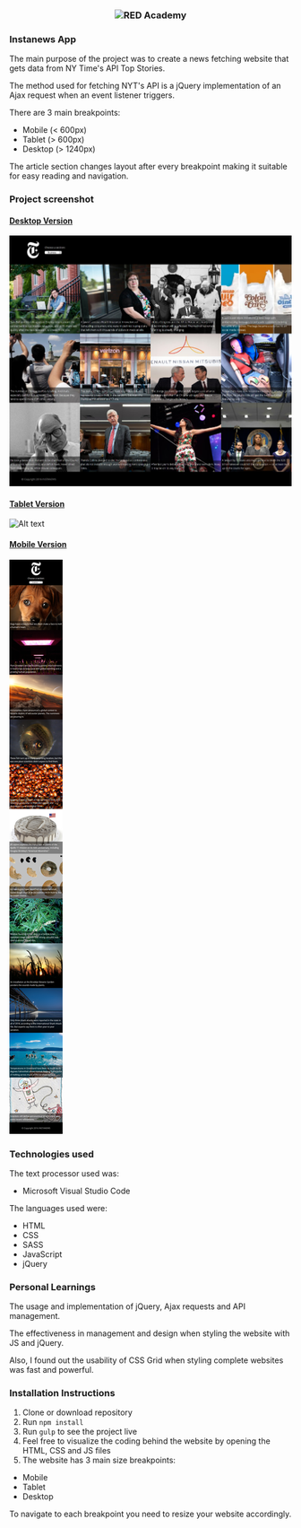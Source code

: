 <h3 align="center">
  <img src="http://designedgecanada.com/wp-content/uploads/2018/03/b9e11f0d-e030-447e-808a-3d0f6ed64084-620x130.png" alt="RED Academy" width="200">
</h3>

### Instanews App

<p>The main purpose of the project was to create a news fetching website that gets data from NY Time's API Top Stories.</p>
<p>The method used for fetching NYT's API is a jQuery implementation of an Ajax request when an event listener triggers.</p>

<p>There are 3 main breakpoints:

- Mobile (< 600px)
- Tablet (> 600px)
- Desktop (> 1240px)

The article section changes layout after every breakpoint making it suitable for easy reading and navigation.</p>

### Project screenshot

<h4 style = "text-decoration:underline">Desktop Version</h4>

![Alt text](images/instanews-desktop.jpg?raw=true "desktop-version")

<h4 style = "text-decoration:underline">Tablet Version</h4>

![Alt text](images/instanews-tablet.png?raw=true "tablet-version")

<h4 style = "text-decoration:underline">Mobile Version</h4>

![Alt text](images/instanews-mobile.png?raw=true "mobile-version")

### Technologies used

The text processor used was:

- Microsoft Visual Studio Code

The languages used were:

- HTML
- CSS
- SASS
- JavaScript
- jQuery

### Personal Learnings

<p>The usage and implementation of jQuery, Ajax requests and API management.</p>

<p>The effectiveness in management and design when styling the website with JS and jQuery.</p>

<p>Also, I found out the usability of CSS Grid when styling complete websites was fast and powerful.</p>

### Installation Instructions

1. Clone or download repository
2. Run `npm install`
2. Run `gulp` to see the project live
3. Feel free to visualize the coding behind the website by opening the HTML, CSS and JS files
4. The website has 3 main size breakpoints:

  - Mobile
  - Tablet
  - Desktop

To navigate to each breakpoint you need to resize your website accordingly.
